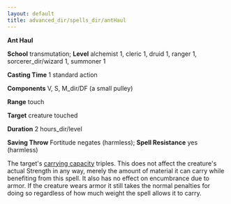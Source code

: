 ```yaml
---
layout: default
title: advanced_dir/spells_dir/antHaul
---
```

 **Ant Haul**

**School** transmutation; **Level** alchemist 1, cleric 1, druid 1, ranger 1, sorcerer_dir/wizard 1, summoner 1

**Casting Time** 1 standard action

**Components** V, S, M_dir/DF (a small pulley)

**Range** touch

**Target** creature touched

**Duration** 2 hours_dir/level

**Saving Throw** Fortitude negates (harmless); **Spell Resistance** yes (harmless)

The target's [carrying capacity](../../../../additionalRules#_carrying-capacity) triples. This does not affect the creature's actual Strength in any way, merely the amount of material it can carry while benefiting from this spell. It also has no effect on encumbrance due to armor. If the creature wears armor it still takes the normal penalties for doing so regardless of how much weight the spell allows it to carry.

